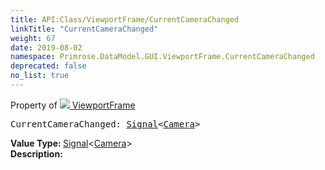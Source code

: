 ```yaml
---
title: API:Class/ViewportFrame/CurrentCameraChanged
linkTitle: "CurrentCameraChanged"
weight: 67
date: 2019-08-02
namespace: Primrose.DataModel.GUI.ViewportFrame.CurrentCameraChanged
deprecated: false
no_list: true
---
```

Property of <a href="/docs/api-reference/Class/ViewportFrame"><img src="/icons/silk/frame.png"/>&nbsp;ViewportFrame</a>
<pre class="method-declaration">
CurrentCameraChanged: <a class="type" href="/docs/api-reference/Misc/Signal">Signal</a><<a class="type" href="/docs/api-reference/Class/Camera">Camera</a>></pre>
<b>Value Type: </b>
<a class="type" href="/docs/api-reference/Misc/Signal">Signal</a><<a class="type" href="/docs/api-reference/Class/Camera">Camera</a>>
<br/>
<b>Description: </b>